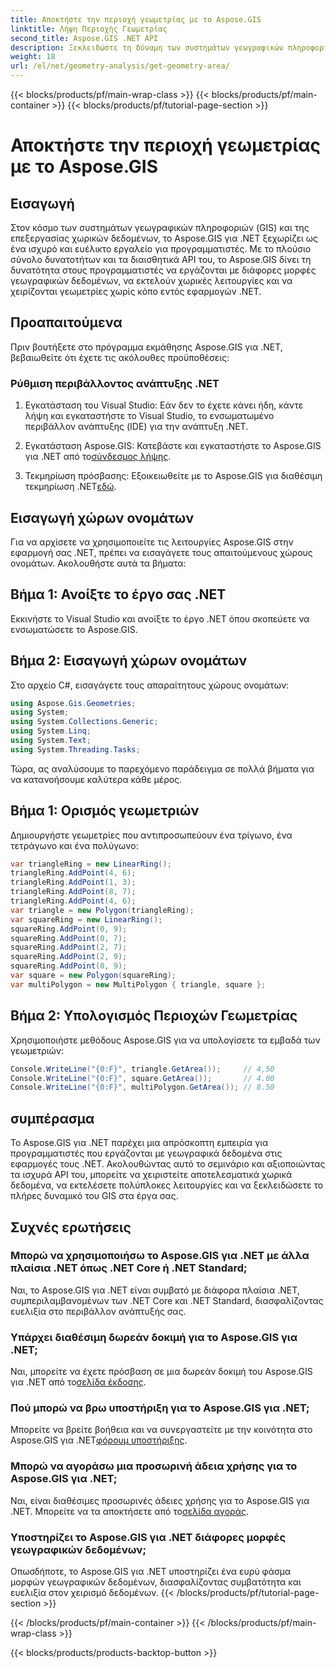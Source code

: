 ```yaml
---
title: Αποκτήστε την περιοχή γεωμετρίας με το Aspose.GIS
linktitle: Λήψη Περιοχής Γεωμετρίας
second_title: Aspose.GIS .NET API
description: Ξεκλειδώστε τη δύναμη των συστημάτων γεωγραφικών πληροφοριών στο .NET με το Aspose.GIS. Εκτελέστε χωρικές λειτουργίες χωρίς κόπο.
weight: 18
url: /el/net/geometry-analysis/get-geometry-area/
---
```


{{< blocks/products/pf/main-wrap-class >}}
{{< blocks/products/pf/main-container >}}
{{< blocks/products/pf/tutorial-page-section >}}

# Αποκτήστε την περιοχή γεωμετρίας με το Aspose.GIS

## Εισαγωγή
Στον κόσμο των συστημάτων γεωγραφικών πληροφοριών (GIS) και της επεξεργασίας χωρικών δεδομένων, το Aspose.GIS για .NET ξεχωρίζει ως ένα ισχυρό και ευέλικτο εργαλείο για προγραμματιστές. Με το πλούσιο σύνολο δυνατοτήτων και τα διαισθητικά API του, το Aspose.GIS δίνει τη δυνατότητα στους προγραμματιστές να εργάζονται με διάφορες μορφές γεωγραφικών δεδομένων, να εκτελούν χωρικές λειτουργίες και να χειρίζονται γεωμετρίες χωρίς κόπο εντός εφαρμογών .NET.
## Προαπαιτούμενα
Πριν βουτήξετε στο πρόγραμμα εκμάθησης Aspose.GIS για .NET, βεβαιωθείτε ότι έχετε τις ακόλουθες προϋποθέσεις:
### Ρύθμιση περιβάλλοντος ανάπτυξης .NET
1. Εγκατάσταση του Visual Studio: Εάν δεν το έχετε κάνει ήδη, κάντε λήψη και εγκαταστήστε το Visual Studio, το ενσωματωμένο περιβάλλον ανάπτυξης (IDE) για την ανάπτυξη .NET.
   
2.  Εγκατάσταση Aspose.GIS: Κατεβάστε και εγκαταστήστε το Aspose.GIS για .NET από το[σύνδεσμος λήψης](https://releases.aspose.com/gis/net/).
3. Τεκμηρίωση πρόσβασης: Εξοικειωθείτε με το Aspose.GIS για διαθέσιμη τεκμηρίωση .NET[εδώ](https://reference.aspose.com/gis/net/).

## Εισαγωγή χώρων ονομάτων
Για να αρχίσετε να χρησιμοποιείτε τις λειτουργίες Aspose.GIS στην εφαρμογή σας .NET, πρέπει να εισαγάγετε τους απαιτούμενους χώρους ονομάτων. Ακολουθήστε αυτά τα βήματα:
## Βήμα 1: Ανοίξτε το έργο σας .NET
Εκκινήστε το Visual Studio και ανοίξτε το έργο .NET όπου σκοπεύετε να ενσωματώσετε το Aspose.GIS.
## Βήμα 2: Εισαγωγή χώρων ονομάτων
Στο αρχείο C#, εισαγάγετε τους απαραίτητους χώρους ονομάτων:
```csharp
using Aspose.Gis.Geometries;
using System;
using System.Collections.Generic;
using System.Linq;
using System.Text;
using System.Threading.Tasks;
```

Τώρα, ας αναλύσουμε το παρεχόμενο παράδειγμα σε πολλά βήματα για να κατανοήσουμε καλύτερα κάθε μέρος.
## Βήμα 1: Ορισμός γεωμετριών
Δημιουργήστε γεωμετρίες που αντιπροσωπεύουν ένα τρίγωνο, ένα τετράγωνο και ένα πολύγωνο:
```csharp
var triangleRing = new LinearRing();
triangleRing.AddPoint(4, 6);
triangleRing.AddPoint(1, 3);
triangleRing.AddPoint(8, 7);
triangleRing.AddPoint(4, 6);
var triangle = new Polygon(triangleRing);
var squareRing = new LinearRing();
squareRing.AddPoint(0, 9);
squareRing.AddPoint(0, 7);
squareRing.AddPoint(2, 7);
squareRing.AddPoint(2, 9);
squareRing.AddPoint(0, 9);
var square = new Polygon(squareRing);
var multiPolygon = new MultiPolygon { triangle, square };
```
## Βήμα 2: Υπολογισμός Περιοχών Γεωμετρίας
Χρησιμοποιήστε μεθόδους Aspose.GIS για να υπολογίσετε τα εμβαδά των γεωμετριών:
```csharp
Console.WriteLine("{0:F}", triangle.GetArea());     // 4,50
Console.WriteLine("{0:F}", square.GetArea());       // 4.00
Console.WriteLine("{0:F}", multiPolygon.GetArea()); // 8.50
```

## συμπέρασμα
Το Aspose.GIS για .NET παρέχει μια απρόσκοπτη εμπειρία για προγραμματιστές που εργάζονται με γεωγραφικά δεδομένα στις εφαρμογές τους .NET. Ακολουθώντας αυτό το σεμινάριο και αξιοποιώντας τα ισχυρά API του, μπορείτε να χειριστείτε αποτελεσματικά χωρικά δεδομένα, να εκτελέσετε πολύπλοκες λειτουργίες και να ξεκλειδώσετε το πλήρες δυναμικό του GIS στα έργα σας.
## Συχνές ερωτήσεις
### Μπορώ να χρησιμοποιήσω το Aspose.GIS για .NET με άλλα πλαίσια .NET όπως .NET Core ή .NET Standard;
Ναι, το Aspose.GIS για .NET είναι συμβατό με διάφορα πλαίσια .NET, συμπεριλαμβανομένων των .NET Core και .NET Standard, διασφαλίζοντας ευελιξία στο περιβάλλον ανάπτυξής σας.
### Υπάρχει διαθέσιμη δωρεάν δοκιμή για το Aspose.GIS για .NET;
 Ναι, μπορείτε να έχετε πρόσβαση σε μια δωρεάν δοκιμή του Aspose.GIS για .NET από το[σελίδα έκδοσης](https://releases.aspose.com/).
### Πού μπορώ να βρω υποστήριξη για το Aspose.GIS για .NET;
 Μπορείτε να βρείτε βοήθεια και να συνεργαστείτε με την κοινότητα στο Aspose.GIS για .NET[φόρουμ υποστήριξης](https://forum.aspose.com/c/gis/33).
### Μπορώ να αγοράσω μια προσωρινή άδεια χρήσης για το Aspose.GIS για .NET;
 Ναι, είναι διαθέσιμες προσωρινές άδειες χρήσης για το Aspose.GIS για .NET. Μπορείτε να τα αποκτήσετε από το[σελίδα αγοράς](https://purchase.aspose.com/temporary-license/).
### Υποστηρίζει το Aspose.GIS για .NET διάφορες μορφές γεωγραφικών δεδομένων;
Οπωσδήποτε, το Aspose.GIS για .NET υποστηρίζει ένα ευρύ φάσμα μορφών γεωγραφικών δεδομένων, διασφαλίζοντας συμβατότητα και ευελιξία στον χειρισμό δεδομένων.
{{< /blocks/products/pf/tutorial-page-section >}}

{{< /blocks/products/pf/main-container >}}
{{< /blocks/products/pf/main-wrap-class >}}

{{< blocks/products/products-backtop-button >}}
